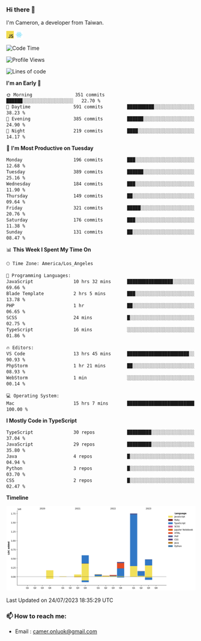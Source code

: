 ### Hi there 👋

I'm Cameron, a developer from Taiwan.


<code><img height="20" src="https://raw.githubusercontent.com/github/explore/80688e429a7d4ef2fca1e82350fe8e3517d3494d/topics/javascript/javascript.png"></code>
<code><img height="20" src="https://raw.githubusercontent.com/github/explore/80688e429a7d4ef2fca1e82350fe8e3517d3494d/topics/react/react.png"></code>



<!--START_SECTION:waka-->
![Code Time](http://img.shields.io/badge/Code%20Time-988%20hrs%2048%20mins-blue)

![Profile Views](http://img.shields.io/badge/Profile%20Views-0-blue)

![Lines of code](https://img.shields.io/badge/From%20Hello%20World%20I%27ve%20Written-3.8%20million%20lines%20of%20code-blue)

**I'm an Early 🐤** 

```text
🌞 Morning                351 commits         ██████░░░░░░░░░░░░░░░░░░░   22.70 % 
🌆 Daytime                591 commits         ██████████░░░░░░░░░░░░░░░   38.23 % 
🌃 Evening                385 commits         ██████░░░░░░░░░░░░░░░░░░░   24.90 % 
🌙 Night                  219 commits         ████░░░░░░░░░░░░░░░░░░░░░   14.17 % 
```
📅 **I'm Most Productive on Tuesday** 

```text
Monday                   196 commits         ███░░░░░░░░░░░░░░░░░░░░░░   12.68 % 
Tuesday                  389 commits         ██████░░░░░░░░░░░░░░░░░░░   25.16 % 
Wednesday                184 commits         ███░░░░░░░░░░░░░░░░░░░░░░   11.90 % 
Thursday                 149 commits         ██░░░░░░░░░░░░░░░░░░░░░░░   09.64 % 
Friday                   321 commits         █████░░░░░░░░░░░░░░░░░░░░   20.76 % 
Saturday                 176 commits         ███░░░░░░░░░░░░░░░░░░░░░░   11.38 % 
Sunday                   131 commits         ██░░░░░░░░░░░░░░░░░░░░░░░   08.47 % 
```


📊 **This Week I Spent My Time On** 

```text
🕑︎ Time Zone: America/Los_Angeles

💬 Programming Languages: 
JavaScript               10 hrs 32 mins      █████████████████░░░░░░░░   69.66 % 
Blade Template           2 hrs 5 mins        ███░░░░░░░░░░░░░░░░░░░░░░   13.78 % 
PHP                      1 hr                ██░░░░░░░░░░░░░░░░░░░░░░░   06.65 % 
SCSS                     24 mins             █░░░░░░░░░░░░░░░░░░░░░░░░   02.75 % 
TypeScript               16 mins             ░░░░░░░░░░░░░░░░░░░░░░░░░   01.86 % 

🔥 Editors: 
VS Code                  13 hrs 45 mins      ███████████████████████░░   90.93 % 
PhpStorm                 1 hr 21 mins        ██░░░░░░░░░░░░░░░░░░░░░░░   08.93 % 
WebStorm                 1 min               ░░░░░░░░░░░░░░░░░░░░░░░░░   00.14 % 

💻 Operating System: 
Mac                      15 hrs 7 mins       █████████████████████████   100.00 % 
```

**I Mostly Code in TypeScript** 

```text
TypeScript               30 repos            █████████░░░░░░░░░░░░░░░░   37.04 % 
JavaScript               29 repos            █████████░░░░░░░░░░░░░░░░   35.80 % 
Java                     4 repos             █░░░░░░░░░░░░░░░░░░░░░░░░   04.94 % 
Python                   3 repos             █░░░░░░░░░░░░░░░░░░░░░░░░   03.70 % 
CSS                      2 repos             █░░░░░░░░░░░░░░░░░░░░░░░░   02.47 % 
```



**Timeline**

![Lines of Code chart](https://raw.githubusercontent.com/camer0nluo/camer0nluo/main/assets/bar_graph.png)


 Last Updated on 24/07/2023 18:35:29 UTC
<!--END_SECTION:waka-->

### 📫 How to reach me:
- Email : camer.onluok@gmail.com
